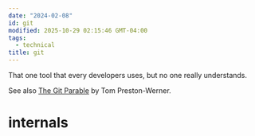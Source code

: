 ```yaml
---
date: "2024-02-08"
id: git
modified: 2025-10-29 02:15:46 GMT-04:00
tags:
  - technical
title: git
---
```


That one tool that every developers uses, but no one really understands.

See also [The Git Parable](https://tom.preston-werner.com/2009/05/19/the-git-parable) by Tom Preston-Werner.

# internals

